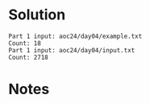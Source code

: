 # Solution

```text
Part 1 input: aoc24/day04/example.txt
Count: 18
Part 1 input: aoc24/day04/input.txt
Count: 2718
```

# Notes

